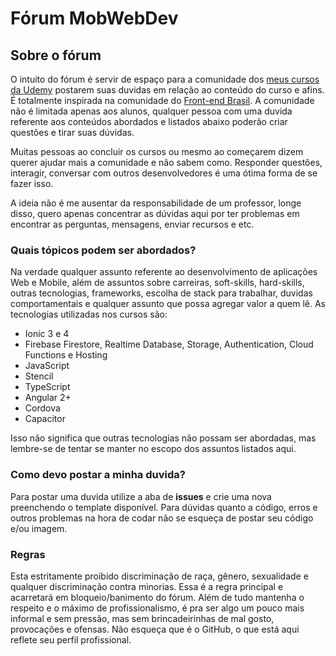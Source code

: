 # Fórum MobWebDev
## Sobre o fórum

O intuito do fórum é servir de espaço para a comunidade dos [meus cursos da Udemy](https://www.udemy.com/user/gabrielbarreto2/) postarem suas duvidas em relação ao conteúdo do curso e afins. É totalmente inspirada na comunidade do [Front-end Brasil](https://github.com/frontendbr).
A comunidade não é limitada apenas aos alunos, qualquer pessoa com uma duvida referente aos conteúdos abordados e listados abaixo poderão criar questões e tirar suas dúvidas.

Muitas pessoas ao concluir os cursos ou mesmo ao começarem dizem querer ajudar mais a comunidade e não sabem como. Responder questões, interagir, conversar com outros desenvolvedores é uma ótima forma de se fazer isso.

A ideia não é me ausentar da responsabilidade de um professor, longe disso, quero apenas concentrar as dúvidas aqui por ter problemas em encontrar as perguntas, mensagens, enviar recursos e etc.

### Quais tópicos podem ser abordados?
Na verdade qualquer assunto referente ao desenvolvimento de aplicações Web e Mobile, além de assuntos sobre carreiras, soft-skills, hard-skills, outras tecnologias, frameworks, escolha de stack para trabalhar, duvidas comportamentais e qualquer assunto que possa agregar valor a quem lê.
As tecnologias utilizadas nos cursos são:
 - Ionic 3 e 4
 - Firebase Firestore, Realtime Database, Storage, Authentication, Cloud Functions e Hosting
 - JavaScript
 - Stencil
 - TypeScript
 - Angular 2+
 - Cordova
 - Capacitor

Isso não significa que outras tecnologias não possam ser abordadas, mas lembre-se de tentar se manter no escopo dos assuntos listados aqui.

### Como devo postar a minha duvida?
Para postar uma duvida utilize a aba de **issues** e crie uma nova preenchendo o template disponível. Para dúvidas quanto a código, erros e outros problemas na hora de codar não se esqueça de postar seu código e/ou imagem.

### Regras
Esta estritamente proibido discriminação de raça, gênero, sexualidade e qualquer discriminação contra minorias. Essa é a regra principal e acarretará em bloqueio/banimento do fórum.
Além de tudo mantenha o respeito e o máximo de profissionalismo, é pra ser algo um pouco mais informal e sem pressão, mas sem brincadeirinhas de mal gosto, provocações e ofensas.
Não esqueça que é o GitHub, o que está aqui reflete seu perfil profissional.
